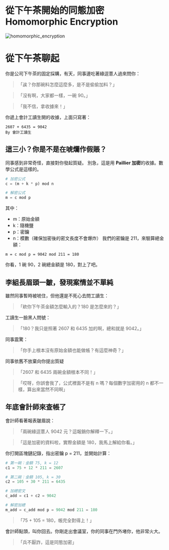 # 從下午茶開始的同態加密 Homomorphic Encryption
![homomorphic_encryption](https://github.com/user-attachments/assets/7703bd4d-3600-4079-83f2-6bdccd777ab9)

# 從下午茶聊起

你是公司下午茶的固定採購，有天，同事邊吃著綠逗薏人過來問你：

> 「誒？你那碗料怎麼這麼多，是不是偷偷加料？」

> 「沒有啊，大家都一樣，一碗 90。」

> 「我不信，拿收據來！」

你遞上會計工讀生開的收據，上面只寫著：

```text
2607 + 6435 = 9042
By 會計工讀生
```

## 這三小？你是不是在唬爛作假賬？

同事感到非常奇怪，直接對你發起質疑。
別急，這是用 **Paillier 加密**的收據。數學公式是這樣的。

```python
# 加密公式
c = (m + k * p) mod n

# 解密公式
m = c mod p
```

其中：

* m：原始金額
* k：隨機鹽
* p：密鑰
* n：模數（確保加密後的密文長度不會爆炸）
  我們的密鑰是 211，來驗算總金額：

```text
m = c mod p = 9042 mod 211 = 180
```

你看，1 碗 90，2 碗總金額是 180，對上了吧。

## 李組長眉頭一皺，發現案情並不單純

雖然同事暫時被唬住，但他還是不死心去問工讀生：

> 「欸你下午茶金額怎麼輸入的？180 是怎麼來的？」

工讀生一臉黑人問號：

> 「180？我只是照著 2607 和 6435 加的啊，總和就是 9042。」

同事震驚：

> 「你手上根本沒有原始金額也能做帳？有這麼神奇？」

同事依舊不放棄向你提出質疑

> 「2607 和 6435 兩碗金額根本不同！」

> 「哎呀，你誤會我了，公式裡面不是有 n 嗎？每個數字加密用的 n 都不一樣，算出來當然不同啊」

## 年底會計師來查帳了

會計師看著報表皺眉說：

> 「兩碗綠逗薏人 9042 元？這報銷你解釋一下。」

> 「這是加密的資料啦，實際金額是 180，我馬上解給你看。」

你打開區塊鏈記錄，指出密鑰 p = 211，並開始計算：

```python
# 第一碗：金額 75, k = 12
c1 = 75 + 12 * 211 = 2607

# 第二碗：金額 105, k = 30
c2 = 105 + 30 * 211 = 6435

# 加總密文
c_add = c1 + c2 = 9042

# 解密加總
m_add = c_add mod p = 9042 mod 211 = 180
```

> 「75 + 105 = 180，帳完全對得上！」

會計師點頭，叫你回去。你剛走出會議室，你的同事在門外堵你，他非常火大。

> 「兵不厭詐，這是同態加密」
